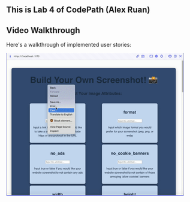 ## This is Lab 4 of CodePath (Alex Ruan)


## Video Walkthrough

Here's a walkthrough of implemented user stories:

<img src='./src/assets/lab4.gif' title='Video Walkthrough' width='' alt='Video Walkthrough' />
